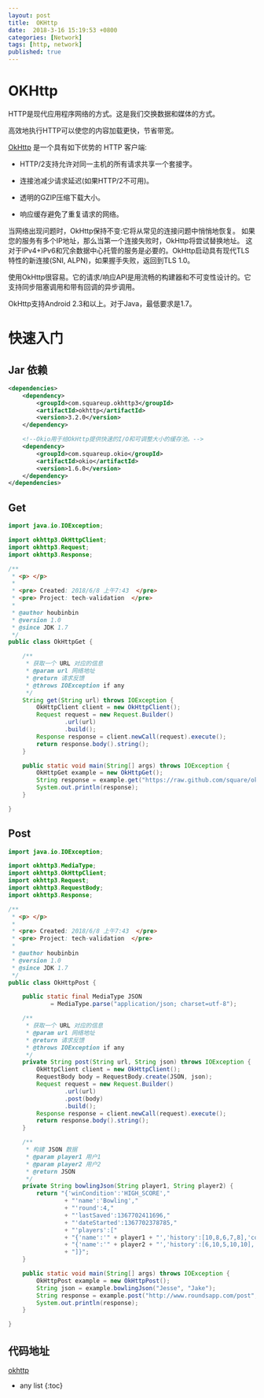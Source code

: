 ```yaml
---
layout: post
title:  OKHttp
date:  2018-3-16 15:19:53 +0800
categories: [Network]
tags: [http, network]
published: true
---
```



# OKHttp

HTTP是现代应用程序网络的方式。这是我们交换数据和媒体的方式。

高效地执行HTTP可以使您的内容加载更快，节省带宽。

[OkHttp](http://square.github.io/okhttp/) 是一个具有如下优势的 HTTP 客户端:

- HTTP/2支持允许对同一主机的所有请求共享一个套接字。

- 连接池减少请求延迟(如果HTTP/2不可用)。

- 透明的GZIP压缩下载大小。

- 响应缓存避免了重复请求的网络。

当网络出现问题时，OkHttp保持不变:它将从常见的连接问题中悄悄地恢复。
如果您的服务有多个IP地址，那么当第一个连接失败时，OkHttp将尝试替换地址。
这对于IPv4+IPv6和冗余数据中心托管的服务是必要的。OkHttp启动具有现代TLS特性的新连接(SNI, ALPN)，如果握手失败，返回到TLS 1.0。

使用OkHttp很容易。它的请求/响应API是用流畅的构建器和不可变性设计的。它支持同步阻塞调用和带有回调的异步调用。

OkHttp支持Android 2.3和以上。对于Java，最低要求是1.7。

# 快速入门

## Jar 依赖

```xml
<dependencies>
    <dependency>
        <groupId>com.squareup.okhttp3</groupId>
        <artifactId>okhttp</artifactId>
        <version>3.2.0</version>
    </dependency>

    <!--Okio用于给OkHttp提供快速的I/O和可调整大小的缓存池。-->
    <dependency>
        <groupId>com.squareup.okio</groupId>
        <artifactId>okio</artifactId>
        <version>1.6.0</version>
    </dependency>
</dependencies>
```

## Get

```java
import java.io.IOException;

import okhttp3.OkHttpClient;
import okhttp3.Request;
import okhttp3.Response;

/**
 * <p> </p>
 *
 * <pre> Created: 2018/6/8 上午7:43  </pre>
 * <pre> Project: tech-validation  </pre>
 *
 * @author houbinbin
 * @version 1.0
 * @since JDK 1.7
 */
public class OkHttpGet {

    /**
     * 获取一个 URL 对应的信息
     * @param url 网络地址
     * @return 请求反馈
     * @throws IOException if any
     */
    String get(String url) throws IOException {
        OkHttpClient client = new OkHttpClient();
        Request request = new Request.Builder()
                .url(url)
                .build();
        Response response = client.newCall(request).execute();
        return response.body().string();
    }

    public static void main(String[] args) throws IOException {
        OkHttpGet example = new OkHttpGet();
        String response = example.get("https://raw.github.com/square/okhttp/master/README.md");
        System.out.println(response);
    }

}
```

## Post

```java
import java.io.IOException;

import okhttp3.MediaType;
import okhttp3.OkHttpClient;
import okhttp3.Request;
import okhttp3.RequestBody;
import okhttp3.Response;

/**
 * <p> </p>
 *
 * <pre> Created: 2018/6/8 上午7:43  </pre>
 * <pre> Project: tech-validation  </pre>
 *
 * @author houbinbin
 * @version 1.0
 * @since JDK 1.7
 */
public class OkHttpPost {

    public static final MediaType JSON
            = MediaType.parse("application/json; charset=utf-8");

    /**
     * 获取一个 URL 对应的信息
     * @param url 网络地址
     * @return 请求反馈
     * @throws IOException if any
     */
    private String post(String url, String json) throws IOException {
        OkHttpClient client = new OkHttpClient();
        RequestBody body = RequestBody.create(JSON, json);
        Request request = new Request.Builder()
                .url(url)
                .post(body)
                .build();
        Response response = client.newCall(request).execute();
        return response.body().string();
    }

    /**
     * 构建 JSON 数据
     * @param player1 用户1
     * @param player2 用户2
     * @return JSON
     */
    private String bowlingJson(String player1, String player2) {
        return "{'winCondition':'HIGH_SCORE',"
                + "'name':'Bowling',"
                + "'round':4,"
                + "'lastSaved':1367702411696,"
                + "'dateStarted':1367702378785,"
                + "'players':["
                + "{'name':'" + player1 + "','history':[10,8,6,7,8],'color':-13388315,'total':39},"
                + "{'name':'" + player2 + "','history':[6,10,5,10,10],'color':-48060,'total':41}"
                + "]}";
    }

    public static void main(String[] args) throws IOException {
        OkHttpPost example = new OkHttpPost();
        String json = example.bowlingJson("Jesse", "Jake");
        String response = example.post("http://www.roundsapp.com/post", json);
        System.out.println(response);
    }

}
```

## 代码地址

[okhttp](https://github.com/houbb/tech-validation/tree/master/okhttp/src/main/java/com/github/houbb/tech/validation/okhttp)

* any list
{:toc}

